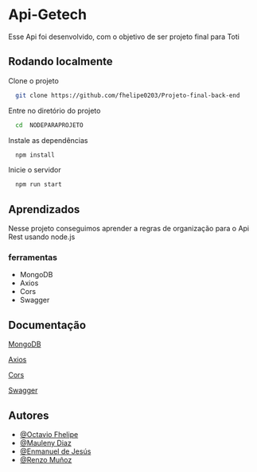 
# Api-Getech

Esse Api foi desenvolvido, com o objetivo de ser projeto final para Toti

## Rodando localmente

Clone o projeto

```bash
  git clone https://github.com/fhelipe0203/Projeto-final-back-end
```

Entre no diretório do projeto

```bash
  cd  NODEPARAPROJETO
```

Instale as dependências

```bash
  npm install
```

Inicie o servidor

```bash
  npm run start
```


## Aprendizados

Nesse projeto conseguimos aprender a regras de organização para o Api Rest usando node.js

### ferramentas
* MongoDB
* Axios
* Cors
* Swagger
## Documentação

[MongoDB](https://www.mongodb.com/docs/manual/core/document/)

[Axios](https://axios-http.com/docs/intro)

[Cors](https://developer.mozilla.org/en-US/docs/Web/HTTP/CORS)

[Swagger](https://swagger.io/docs/)


## Autores

- [@Octavio Fhelipe](https://www.github.com/fhelipe0203)
- [@Mauleny Diaz](https://www.github.com/MaulenyDiaz)
- [@Enmanuel de Jesús](https://www.github.com/Enma1989)
- [@Renzo Muñoz](https://github.com/Renzo765)


